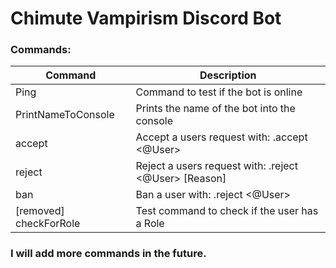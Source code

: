 # Chimute Vampirism Discord Bot

### Commands:

| Command | Description |
| ------ | ------ |
| Ping | Command to test if the bot is online |
| PrintNameToConsole | Prints the name of the bot into the console |
| accept | Accept a users request with: .accept <@User> |
| reject | Reject a users request with: .reject <@User> [Reason] |
| ban | Ban a user with: .reject <@User> |
| [removed] checkForRole | Test command to check if the user has a Role |

### I will add more commands in the future.
